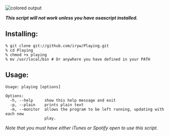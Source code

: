 ![colored output](https://github.com/iryw/Playing/raw/master/scrots/color.png)

***This script will not work unless you have osascript installed.***

Installing:
-----------
~~~~~~
% git clone git://github.com/iryw/Playing.git
% cd Playing
% chmod +x playing
% mv /usr/local/bin # Or anywhere you have defined in your PATH
~~~~~~

Usage:
------
~~~~~~
Usage: playing [options]

Options:
  -h, --help     show this help message and exit
  -p, --plain    prints plain text
  -m, --monitor  allows the program to be left running, updating with each new
                 play.
~~~~~~

_Note that you must have either iTunes or Spotify open to use this script._

